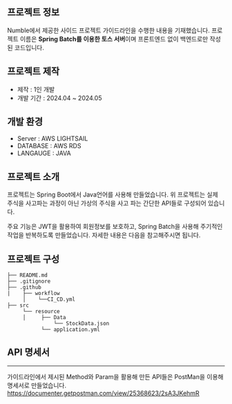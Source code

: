 ## 프로젝트 정보
Numble에서 제공한 사이드 프로젝트 가이드라인을 수행한 내용을 기재했습니다.
프로젝트 이름은 **Spring Batch를 이용한 토스 서버**이며 프론트엔드 없이 백엔드로만 작성된 코드입니다.

## 프로젝트 제작
- 제작 : 1인 개발
- 개발 기간 : 2024.04 ~ 2024.05

## 개발 환경
- Server : AWS LIGHTSAIL
- DATABASE : AWS RDS
- LANGAUGE : JAVA

## 프로젝트 소개
프로젝트는 Spring Boot에서 Java언어를 사용해 만들었습니다.
위 프로젝트는 실제 주식을 사고파는 과정이 아닌 가상의 주식을 사고 파는 간단한 API들로 구성되어 있습니다.

주요 기능은 JWT을 활용하여 회원정보를 보호하고, Spring Batch을 사용해 주기적인 작업을 반복하도록 만들었습니다.
자세한 내용은 다음을 참고해주시면 됩니다.

## 프로젝트 구성
```
├── README.md
├── .gitignore
├── .github
|    ├── workflow
     │    └──CI_CD.yml
├── src
     └── resource
     │     ├── Data
               └── StockData.json
           └── application.yml
```

## API 명세서
---
가이드라인에서 제시된 Method와 Param을 활용해 만든 API들은 PostMan을 이용해 명세서로 만들었습니다.
<https://documenter.getpostman.com/view/25368623/2sA3JKehmR>
